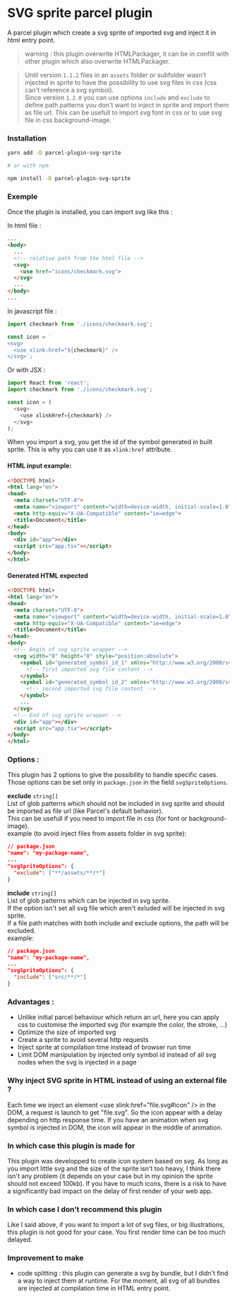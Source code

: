# SVG sprite parcel plugin
A parcel plugin which create a svg sprite of imported svg and inject it in html entry point.

> warning : this plugin overwrite HTMLPackager, it can be in conflit with other plugin which also overwrite HTMLPackager.

> Until version `1.1.2` files in an `assets` folder or subfolder wasn't injected in sprite to have the possibility to use svg files in css (css can't reference a svg symbol).  
> Since version `1.2.0` you can use options `include` and `exclude` to define path patterns you don't want to inject in sprite and import them as file url.
> This can be usefull to import svg font in css or to use svg file in css background-image.

### Installation
```bash
yarn add -D parcel-plugin-svg-sprite

# or with npm

npm install -D parcel-plugin-svg-sprite
```

### Exemple
Once the plugin is installed, you can import svg like this :

In html file :
```html
...
<body>
  ...
  <!-- relative path from the html file -->
  <svg>
    <use href="icons/checkmark.svg">
  </svg>
  ...
</body>
...
```

In javascript file :
```javascript
import checkmark from './icons/checkmark.svg';

const icon = `
<svg>
  <use xlink:href="${checkmark}" />
</svg>`;
```

Or with JSX :
```javascript
import React from 'react';
import checkmark from './icons/checkmark.svg';

const icon = (
  <svg>
    <use xlinkHref={checkmark} />
  </svg>
);
```

When you import a svg, you get the id of the symbol generated in built sprite. This is why you can use it as `xlink:href` attribute.

#### HTML input example:
```html
<!DOCTYPE html>
<html lang="en">
<head>
  <meta charset="UTF-8">
  <meta name="viewport" content="width=device-width, initial-scale=1.0">
  <meta http-equiv="X-UA-Compatible" content="ie=edge">
  <title>Document</title>
</head>
<body>
  <div id="app"></div>
  <script src="app.tsx"></script>
</body>
</html>
```

#### Generated HTML expected
```html
<!DOCTYPE html>
<html lang="en">
<head>
  <meta charset="UTF-8">
  <meta name="viewport" content="width=device-width, initial-scale=1.0">
  <meta http-equiv="X-UA-Compatible" content="ie=edge">
  <title>Document</title>
</head>
<body>
  <!-- Begin of svg sprite wrapper -->
  <svg width="0" height="0" style="position:absolute">
    <symbol id="generated_symbol_id_1" xmlns="http://www.w3.org/2000/svg">
      <!-- first imported svg file content -->
    </symbol>
    <symbol id="generated_symbol_id_2" xmlns="http://www.w3.org/2000/svg">
      <!-- second imported svg file content -->
    </symbol>
    ...
  </svg>
  <!-- End of svg sprite wrapper -->
  <div id="app"></div>
  <script src="app.tsx"></script>
</body>
</html>
```

### Options :

This plugin has 2 options to give the possibility to handle specific cases.  
Those options can be set only in `package.json` in the field `svgSpriteOptions`.

**exclude** `string[]`  
List of glob patterns which should not be included in svg sprite and should be imported as file url (like Parcel's default behavior).  
This can be usefull if you need to import file in css (for font or background-image).  
example (to avoid inject files from assets folder in svg sprite):
```json
// package.json
"name": "my-package-name",
...
"svgSpriteOptions": {
  "exclude": ["**/assets/**/*"]
}
```

**include** `string[]`  
List of glob patterns which can be injected in svg sprite.  
If the option isn't set all svg file which aren't exluded will be injected in svg sprite.  
If a file path matches with both include and exclude options, the path will be excluded.  
example:
```json
// package.json
"name": "my-package-name",
...
"svgSpriteOptions": {
  "include": ["src/**/*"]
}
```

### Advantages :
- Unlike initial parcel behaviour which return an url, here you can apply css to customise the imported svg (for example the color, the stroke, ...)
- Optimize the size of imported svg
- Create a sprite to avoid several http requests
- Inject sprite at compilation time instead of browser run time
- Limit DOM manipulation by injected only symbol id instead of all svg nodes when the svg is injected in a page

### Why inject SVG sprite in HTML instead of using an external file ?
Each time we inject an element \<use xlink:href="file.svg#icon" /> in the DOM, a request is launch to get "file.svg". So the icon appear with a delay depending on http response time. If you have an animation when svg symbol is injected in DOM, the icon will appear in the middle of animation.

### In which case this plugin is made for
This plugin was developped to create icon system based on svg.
As long as you import little svg and the size of the sprite isn't too heavy, I think there isn't any problem (it depends on your case but in my opinion the sprite should not exceed 100kb).
If you have to much icons, there is a risk to have a significantly bad impact on the delay of first render of your web app.

### In which case I don't recommend this plugin
Like I said above, if you want to import a lot of svg files, or big illustrations, this plugin is not good for your case.
You first render time can be too much delayed.

### Improvement to make
- code splitting : this plugin can generate a svg by bundle, but I didn't find a way to inject them at runtime. For the moment, all svg of all bundles are injected at compilation time in HTML entry point.
